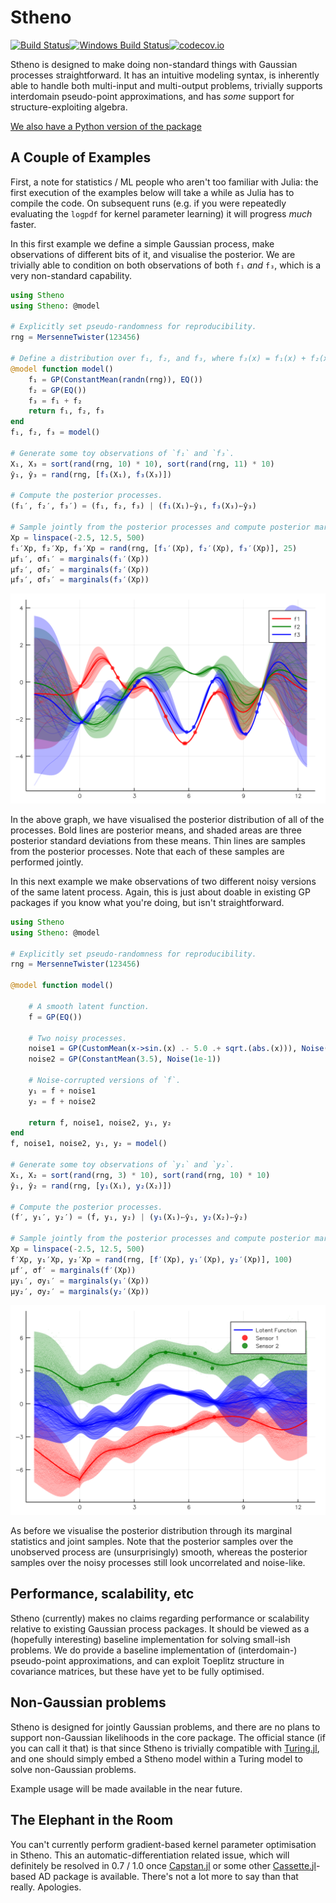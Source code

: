 # Stheno

[![Build Status](https://travis-ci.org/willtebbutt/Stheno.jl.svg?branch=master)](https://travis-ci.org/willtebbutt/Stheno.jl)[![Windows Build Status](https://ci.appveyor.com/api/projects/status/32r7s2skrgm9ubva?svg=true)](https://ci.appveyor.com/project/willtebbutt/stheno-jl/branch/master)[![codecov.io](http://codecov.io/github/willtebbutt/Stheno.jl/coverage.svg?branch=master)](http://codecov.io/github/willtebbutt/Stheno.jl?branch=master)

Stheno is designed to make doing non-standard things with Gaussian processes straightforward. It has an intuitive modeling syntax, is inherently able to handle both multi-input and multi-output problems, trivially supports interdomain pseudo-point approximations, and has _some_ support for structure-exploiting algebra.

[We also have a Python version of the package](https://github.com/wesselb/stheno)

## A Couple of Examples

First, a note for statistics / ML people who aren't too familiar with Julia: the first execution of the examples below will take a while as Julia has to compile the code. On subsequent runs (e.g. if you were repeatedly evaluating the `logpdf` for kernel parameter learning) it will progress _much_ faster.

In this first example we define a simple Gaussian process, make observations of different bits of it, and visualise the posterior. We are trivially able to condition on both observations of both `f₁` _and_ `f₃`, which is a very non-standard capability.
```julia
using Stheno
using Stheno: @model

# Explicitly set pseudo-randomness for reproducibility.
rng = MersenneTwister(123456)

# Define a distribution over f₁, f₂, and f₃, where f₃(x) = f₁(x) + f₂(x).
@model function model()
    f₁ = GP(ConstantMean(randn(rng)), EQ())
    f₂ = GP(EQ())
    f₃ = f₁ + f₂
    return f₁, f₂, f₃
end
f₁, f₂, f₃ = model()

# Generate some toy observations of `f₁` and `f₃`.
X₁, X₃ = sort(rand(rng, 10) * 10), sort(rand(rng, 11) * 10)
ŷ₁, ŷ₃ = rand(rng, [f₁(X₁), f₃(X₃)])

# Compute the posterior processes.
(f₁′, f₂′, f₃′) = (f₁, f₂, f₃) | (f₁(X₁)←ŷ₁, f₃(X₃)←ŷ₃)

# Sample jointly from the posterior processes and compute posterior marginals.
Xp = linspace(-2.5, 12.5, 500)
f₁′Xp, f₂′Xp, f₃′Xp = rand(rng, [f₁′(Xp), f₂′(Xp), f₃′(Xp)], 25)
μf₁′, σf₁′ = marginals(f₁′(Xp))
μf₂′, σf₂′ = marginals(f₂′(Xp))
μf₃′, σf₃′ = marginals(f₃′(Xp))
```
![Alternate Text](examples/toy/process_decomposition.png)

In the above graph, we have visualised the posterior distribution of all of the processes. Bold lines are posterior means, and shaded areas are three posterior standard deviations from these means. Thin lines are samples from the posterior processes. Note that each of these samples are performed jointly.

In this next example we make observations of two different noisy versions of the same latent process. Again, this is just about doable in existing GP packages if you know what you're doing, but isn't straightforward.

```julia
using Stheno
using Stheno: @model

# Explicitly set pseudo-randomness for reproducibility.
rng = MersenneTwister(123456)

@model function model()

    # A smooth latent function.
    f = GP(EQ())

    # Two noisy processes.
    noise1 = GP(CustomMean(x->sin.(x) .- 5.0 .+ sqrt.(abs.(x))), Noise(1e-2))
    noise2 = GP(ConstantMean(3.5), Noise(1e-1))

    # Noise-corrupted versions of `f`.
    y₁ = f + noise1
    y₂ = f + noise2

    return f, noise1, noise2, y₁, y₂
end
f, noise1, noise2, y₁, y₂ = model()

# Generate some toy observations of `y₁` and `y₂`.
X₁, X₂ = sort(rand(rng, 3) * 10), sort(rand(rng, 10) * 10)
ŷ₁, ŷ₂ = rand(rng, [y₁(X₁), y₂(X₂)])

# Compute the posterior processes.
(f′, y₁′, y₂′) = (f, y₁, y₂) | (y₁(X₁)←ŷ₁, y₂(X₂)←ŷ₂)

# Sample jointly from the posterior processes and compute posterior marginals.
Xp = linspace(-2.5, 12.5, 500)
f′Xp, y₁′Xp, y₂′Xp = rand(rng, [f′(Xp), y₁′(Xp), y₂′(Xp)], 100)
μf′, σf′ = marginals(f′(Xp))
μy₁′, σy₁′ = marginals(y₁′(Xp))
μy₂′, σy₂′ = marginals(y₂′(Xp))
```
![Alternate Text](examples/toy/simple_sensor_fusion.png)

As before we visualise the posterior distribution through its marginal statistics and joint samples. Note that the posterior samples over the unobserved process are (unsurprisingly) smooth, whereas the posterior samples over the noisy processes still look uncorrelated and noise-like.


## Performance, scalability, etc

Stheno (currently) makes no claims regarding performance or scalability relative to existing Gaussian process packages. It should be viewed as a (hopefully interesting) baseline implementation for solving small-ish problems. We do provide a baseline implementation of (interdomain-) pseudo-point approximations, and can exploit Toeplitz structure in covariance matrices, but these have yet to be fully optimised.


## Non-Gaussian problems

Stheno is designed for jointly Gaussian problems, and there are no plans to support non-Gaussian likelihoods in the core package. The official stance (if you can call it that) is that since Stheno is trivially compatible with [Turing.jl](https://github.com/TuringLang/), and one should simply embed a Stheno model within a Turing model to solve non-Gaussian problems.

Example usage will be made available in the near future.


## The Elephant in the Room
You can't currently perform gradient-based kernel parameter optimisation in Stheno. This an automatic-differentiation related issue, which will definitely be resolved in 0.7 / 1.0 once [Capstan.jl](https://github.com/JuliaDiff/Capstan.jl) or some other [Cassette.jl](https://github.com/jrevels/Cassette.jl)-based AD package is available. There's not a lot more to say than that really. Apologies.
